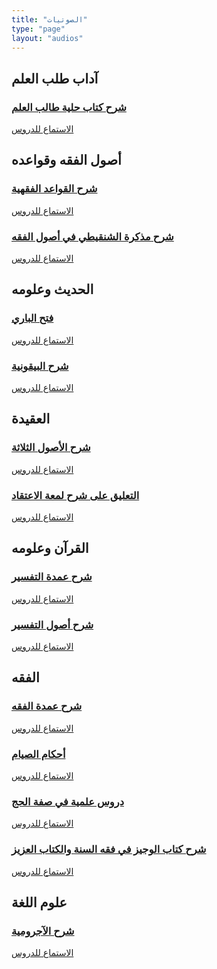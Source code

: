 ```yaml
---
title: "الصوتيات"
type: "page"
layout: "audios"
---
```


<h2>آداب طلب العلم</h2>

<div class="audio-grid">
  <a href="/الصوتيات/شرح-كتاب-حلية-طالب-العلم/" class="audio-card">
    <h3>شرح كتاب حلية طالب العلم</h3>
    <div class="card-content">
      <span class="audio-link">الاستماع للدروس</span>
    </div>
  </a>
</div>

<h2>أصول الفقه وقواعده</h2>

<div class="audio-grid">
  <a href="/الصوتيات/شرح-القواعد-الفقهية/" class="audio-card">
    <h3>شرح القواعد الفقهية</h3>
    <div class="card-content">
      <span class="audio-link">الاستماع للدروس</span>
    </div>
  </a>

  <a href="/الصوتيات/شرح-القواعد-الفقهية/" class="audio-card">
    <h3> شرح مذكرة الشنقيطي في أصول الفقه</h3>
    <div class="card-content">
      <span class="audio-link">الاستماع للدروس</span>
    </div>
  </a>
</div>

<h2>الحديث وعلومه</h2>

<div class="audio-grid">
  <a href="/الصوتيات/فتح-الباري/" class="audio-card">
    <h3>فتح الباري</h3>
    <div class="card-content">
      <span class="audio-link">الاستماع للدروس</span>
    </div>
  </a>
  
  <a href="/الصوتيات/شرح-البيقونية/" class="audio-card">
    <h3>شرح البيقونية</h3>
    <div class="card-content">
      <span class="audio-link">الاستماع للدروس</span>
    </div>
  </a>
</div>

<h2>العقيدة</h2>

<div class="audio-grid">
  <a href="/الصوتيات/شرح-الأصول-الثلاثة/" class="audio-card">
    <h3>شرح الأصول الثلاثة</h3>
    <div class="card-content">
      <span class="audio-link">الاستماع للدروس</span>
    </div>
  </a>
  
  <a href="/الصوتيات/التعليق-على-شرح-لمعة-الاعتقاد/" class="audio-card">
    <h3>التعليق على شرح لمعة الاعتقاد</h3>
    <div class="card-content">
      <span class="audio-link">الاستماع للدروس</span>
    </div>
  </a>
</div>

<h2>القرآن وعلومه</h2>

<div class="audio-grid">
  <a href="/الصوتيات/شرح-عمدة-التفسير/" class="audio-card">
    <h3>شرح عمدة التفسير</h3>
    <div class="card-content">
      <span class="audio-link">الاستماع للدروس</span>
    </div>
  </a>
  
  <a href="/الصوتيات/شرح-أصول-التفسير/" class="audio-card">
    <h3>شرح أصول التفسير</h3>
    <div class="card-content">
      <span class="audio-link">الاستماع للدروس</span>
    </div>
  </a>
</div>

<h2>الفقه</h2>

<div class="audio-grid">
  <a href="/الصوتيات/شرح-عمدة-الفقه/" class="audio-card">
    <h3>شرح عمدة الفقه</h3>
    <div class="card-content">
      <span class="audio-link">الاستماع للدروس</span>
    </div>
  </a>
  
  <a href="/الصوتيات/أحكام-الصيام/" class="audio-card">
    <h3>أحكام الصيام</h3>
    <div class="card-content">
      <span class="audio-link">الاستماع للدروس</span>
    </div>
  </a>
  
  <a href="/الصوتيات/دروس-علمية-في-صفة-الحج/" class="audio-card">
    <h3>دروس علمية في صفة الحج</h3>
    <div class="card-content">
      <span class="audio-link">الاستماع للدروس</span>
    </div>
  </a>
  
  <a href="/الصوتيات/شرح-كتاب-الوجيز-في-فقه-السنة-والكتاب-العزيز/" class="audio-card">
    <h3>شرح كتاب الوجيز في فقه السنة والكتاب العزيز</h3>
    <div class="card-content">
      <span class="audio-link">الاستماع للدروس</span>
    </div>
  </a>
</div>

<h2>علوم اللغة</h2>

<div class="audio-grid">
  <a href="/الصوتيات/شرح-الآجرومية/" class="audio-card">
    <h3>شرح الآجرومية</h3>
    <div class="card-content">
      <span class="audio-link">الاستماع للدروس</span>
    </div>
  </a>
</div>
